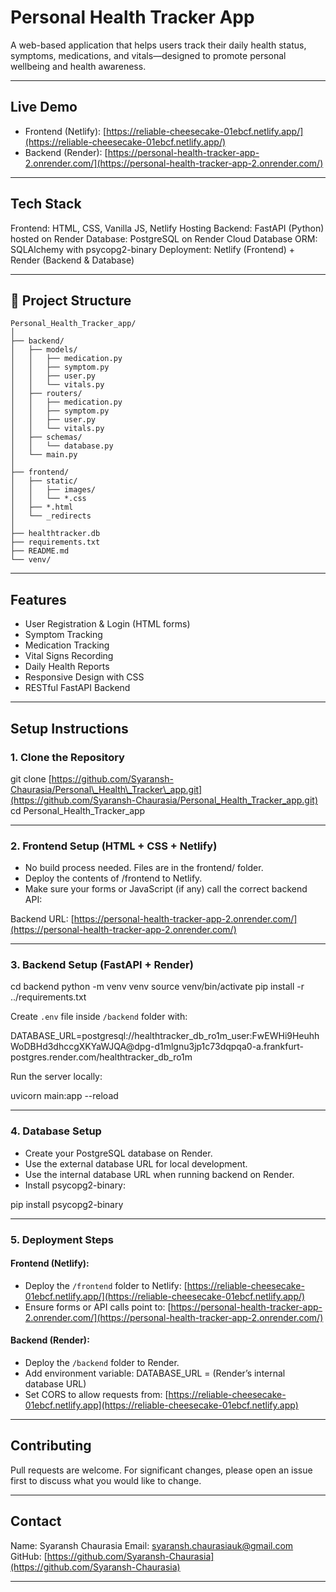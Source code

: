 # Personal Health Tracker App

A web-based application that helps users track their daily health status, symptoms, medications, and vitals—designed to promote personal wellbeing and health awareness.

---

## Live Demo

* Frontend (Netlify): [https://reliable-cheesecake-01ebcf.netlify.app/](https://reliable-cheesecake-01ebcf.netlify.app/)
* Backend (Render): [https://personal-health-tracker-app-2.onrender.com/](https://personal-health-tracker-app-2.onrender.com/)

---

## Tech Stack

Frontend: HTML, CSS, Vanilla JS, Netlify Hosting
Backend: FastAPI (Python) hosted on Render
Database: PostgreSQL on Render Cloud Database
ORM: SQLAlchemy with psycopg2-binary
Deployment: Netlify (Frontend) + Render (Backend & Database)

---

## 📁 Project Structure

```
Personal_Health_Tracker_app/
│
├── backend/
│   ├── models/
│   │   ├── medication.py
│   │   ├── symptom.py
│   │   ├── user.py
│   │   └── vitals.py
│   ├── routers/
│   │   ├── medication.py
│   │   ├── symptom.py
│   │   ├── user.py
│   │   └── vitals.py
│   ├── schemas/
│   │   └── database.py
│   └── main.py
│
├── frontend/
│   ├── static/
│   │   ├── images/
│   │   └── *.css
│   ├── *.html
│   └── _redirects
│
├── healthtracker.db
├── requirements.txt
├── README.md
└── venv/
```

---

## Features

* User Registration & Login (HTML forms)
* Symptom Tracking
* Medication Tracking
* Vital Signs Recording
* Daily Health Reports
* Responsive Design with CSS
* RESTful FastAPI Backend

---

## Setup Instructions

### 1. Clone the Repository

git clone [https://github.com/Syaransh-Chaurasia/Personal\_Health\_Tracker\_app.git](https://github.com/Syaransh-Chaurasia/Personal_Health_Tracker_app.git)
cd Personal\_Health\_Tracker\_app

---

### 2. Frontend Setup (HTML + CSS + Netlify)

* No build process needed. Files are in the frontend/ folder.
* Deploy the contents of /frontend to Netlify.
* Make sure your forms or JavaScript (if any) call the correct backend API:

Backend URL: [https://personal-health-tracker-app-2.onrender.com/](https://personal-health-tracker-app-2.onrender.com/)

---

### 3. Backend Setup (FastAPI + Render)

cd backend
python -m venv venv
source venv/bin/activate
pip install -r ../requirements.txt

Create `.env` file inside `/backend` folder with:

DATABASE\_URL=postgresql://healthtracker\_db\_ro1m\_user\:FwEWHi9HeuhhWoDBHd3dhccgXKYaWJQA\@dpg-d1mlgnu3jp1c73dqpqa0-a.frankfurt-postgres.render.com/healthtracker\_db\_ro1m

Run the server locally:

uvicorn main\:app --reload

---

### 4. Database Setup

* Create your PostgreSQL database on Render.
* Use the external database URL for local development.
* Use the internal database URL when running backend on Render.
* Install psycopg2-binary:

pip install psycopg2-binary

---

### 5. Deployment Steps

#### Frontend (Netlify):

* Deploy the `/frontend` folder to Netlify:
  [https://reliable-cheesecake-01ebcf.netlify.app/](https://reliable-cheesecake-01ebcf.netlify.app/)
* Ensure forms or API calls point to:
  [https://personal-health-tracker-app-2.onrender.com/](https://personal-health-tracker-app-2.onrender.com/)

#### Backend (Render):

* Deploy the `/backend` folder to Render.
* Add environment variable:
  DATABASE\_URL = (Render’s internal database URL)
* Set CORS to allow requests from:
  [https://reliable-cheesecake-01ebcf.netlify.app](https://reliable-cheesecake-01ebcf.netlify.app)

---

## Contributing

Pull requests are welcome. For significant changes, please open an issue first to discuss what you would like to change.

---

## Contact

Name: Syaransh Chaurasia
Email: [syaransh.chaurasiauk@gmail.com](mailto:syaransh.chaurasiauk@gmail.com)
GitHub: [https://github.com/Syaransh-Chaurasia](https://github.com/Syaransh-Chaurasia)

---